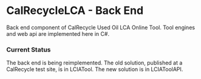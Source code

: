 CalRecycleLCA - Back End
========================

Back end component of CalRecycle Used Oil LCA Online Tool. Tool engines and web api are implemented here in C#. 

### Current Status

The back end is being reimplemented. The old solution, published at a CalRecycle test site, is in LCIATool. The new solution is in LCIAToolAPI.

